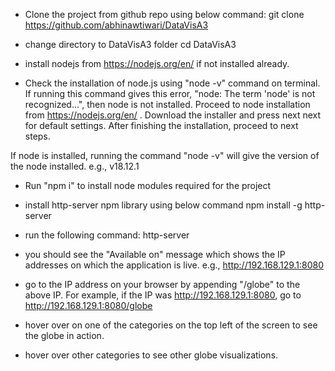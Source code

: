- Clone the project from github repo using below command: 
git clone https://github.com/abhinawtiwari/DataVisA3
- change directory to DataVisA3 folder 
cd DataVisA3

- install nodejs from https://nodejs.org/en/ if not installed already.
- Check the installation of node.js using "node -v" command on terminal. If running this command gives this error, "node: The term 'node' is not recognized...", then node is not installed. Proceed to node installation from https://nodejs.org/en/ . Download the installer and press next next for default settings. After finishing the installation, proceed to next steps.

If node is installed, running the command "node -v" will give the version of the node installed. e.g., v18.12.1

- Run "npm i" to install node modules required for the project
- install http-server npm library using below command
    npm install -g http-server
- run the following command:
    http-server
- you should see the "Available on" message which shows the IP addresses on which the application is live. e.g., http://192.168.129.1:8080
- go to the IP address on your browser by appending "/globe" to the above IP. For example, if the IP was http://192.168.129.1:8080, go to http://192.168.129.1:8080/globe

- hover over on one of the categories on the top left of the screen to see the globe in action.
- hover over other categories to see other globe visualizations.